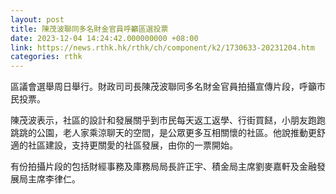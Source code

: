 ```yaml
---
layout: post
title: 陳茂波聯同多名財金官員呼籲區選投票
date: 2023-12-04 14:24:42.000000000 +08:00
link: https://news.rthk.hk/rthk/ch/component/k2/1730633-20231204.htm
categories: rthk
---
```


區議會選舉周日舉行。財政司司長陳茂波聯同多名財金官員拍攝宣傳片段，呼籲市民投票。

陳茂波表示，社區的設計和發展關乎到市民每天返工返學、行街買餸，小朋友跑跑跳跳的公園，老人家乘涼聊天的空間，是公眾更多互相關懷的社區。他說推動更舒適的社區建設，支持更關愛的社區發展，由你的一票開始。

有份拍攝片段的包括財經事務及庫務局局長許正宇、積金局主席劉麥嘉軒及金融發展局主席李律仁。
